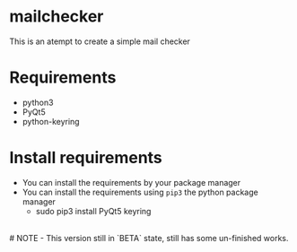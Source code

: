 # mailchecker
This is an atempt to create a simple mail checker

# Requirements
- python3
- PyQt5
- python-keyring

# Install requirements
- You can install the requirements by your package manager
- You can install the requirements using `pip3` the python package manager
    - sudo pip3 install PyQt5 keyring

<br />
# NOTE
- This version still in `BETA` state, still has some un-finished works.
